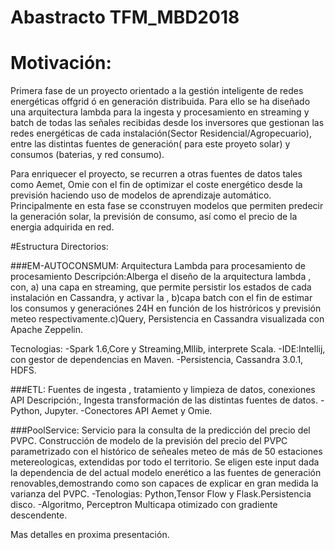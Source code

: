 # Abastracto TFM_MBD2018



# Motivación:
Primera fase de un proyecto orientado a la gestión inteligente de redes energéticas offgrid ó en generación distribuida. Para ello se ha diseñado una arquitectura  lambda para la ingesta y procesamiento  en streaming y batch  de todas las señales recibidas desde los inversores que gestionan  las redes energéticas  de  cada instalación(Sector Residencial/Agropecuario), entre las distintas fuentes de generación( para este proyeto solar) y consumos (baterias, y red consumo).

Para enriquecer  el proyecto, se recurren a  otras fuentes de datos  tales como Aemet, Omie con el fin de optimizar el coste energético desde la previsión  haciendo uso de modelos de aprendizaje automático. Principalmente en esta fase se cconstruyen modelos  que permiten predecir la generación solar, la previsión de consumo,  así como el precio de la energia adquirida en red.


#Estructura Directorios:

###EM-AUTOCONSMUM: Arquitectura Lambda para procesamiento de procesamiento
Descripción:Alberga el diseño de la arquitectura lambda , con, a) una capa en streaming, que permite persistir los estados  de cada instalación  en Cassandra, y activar la , b)capa batch con el fin de estimar los consumos y generaciónes 24H en función de los histróricos y previsión meteo respectivamente.c)Query, Persistencia en Cassandra visualizada con Apache Zeppelin. 

Tecnologias:
-Spark 1.6,Core y Streaming,Mllib, interprete Scala.
-IDE:Intellij, con gestor de dependencias en Maven.
-Persistencia, Cassandra 3.0.1, HDFS.


###ETL: Fuentes de ingesta , tratamiento y limpieza de datos, conexiones API
Descripción:, Ingesta transformación de las distintas fuentes de datos. 
-Python, Jupyter.
-Conectores API Aemet y Omie.

###PoolService: Servicio para la consulta de la predicción del precio del PVPC.
Construcción de modelo de la previsión del precio del PVPC parametrizado con el histórico de señeales meteo de más de 50 estaciones metereologicas, extendidas por todo el territorio. Se eligen este input dada la dependencia de del actual modelo enerético a las fuentes de generación renovables,demostrando como son capaces de explicar en gran medida la varianza del PVPC. 
-Tenologias: Python,Tensor Flow y Flask.Persistencia disco.
-Algoritmo, Perceptron  Multicapa otimizado con gradiente descendente.

Mas detalles en proxima presentación.

